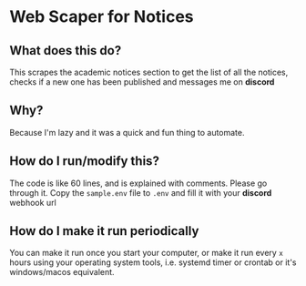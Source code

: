 # Web Scaper for Notices

## What does this do?

This scrapes the academic notices section to get the list of all the notices, checks if a new one has been published and messages me on **discord**

## Why?

Because I'm lazy and it was a quick and fun thing to automate.

## How do I run/modify this?

The code is like 60 lines, and is explained with comments. Please go through it.
Copy the `sample.env` file to `.env` and fill it with your **discord** webhook url

## How do I make it run periodically

You can make it run once you start your computer, or make it run every `x` hours using your operating system tools, i.e. systemd timer or crontab or it's windows/macos equivalent.
